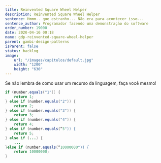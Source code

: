 ```yaml
---
title: Reinvented Square Wheel Helper
description: Reinvented Square Wheel Helper
sentence: Hmmm.. que estranho... Não era para acontecer isso...
sentence_author: Programador fazendo uma demonstração do software
order_number: 19000
date: 2020-04-16 00:18
name: gdp-reinvented-square-wheel-helper
parent: gambi-design-patterns
isParent: false
status: backlog
image:
    url: "/images/capitulos/default.jpg"
    width: "1200"
    height: "630"
---
```

Se não lembra de como usar um recurso da linguagem, faça você mesmo!

```java
if (number.equals("1")) {
    return 1;
} else if (number.equals("2")) {
    return 2;
} else if (number.equals("3")) {
    return 3;
} else if (number.equals("4")) {
    return 4;
} else if (number.equals(“5")) {
    return 5;
} else if (...) {
    ...
}else if (number.equals(“10000000")) {
    return 10000000;
}
```
